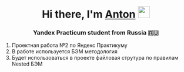 <h1 align="center">Hi there, I'm
  <a href="https://t.me/figasik" target="_blank">Anton</a>
  <img src="https://github.com/blackcater/blackcater/raw/main/images/Hi.gif" height="32"/>
</h1>
<h3 align="center">Yandex Practicum student from Russia 🇷🇺</h3>

<ol>
  <li>Проектная работа №2 по Яндекс Практикуму</li>
  <li>В работе используется БЭМ методология</li>
  <li>Будет использоваться в проекте файловая струтура по правилам Nested БЭМ</li>
</ol>
